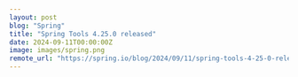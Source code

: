 ```yaml
---
layout: post
blog: "Spring"
title: "Spring Tools 4.25.0 released"
date: 2024-09-11T00:00:00Z
image: images/spring.png
remote_url: "https://spring.io/blog/2024/09/11/spring-tools-4-25-0-released"
---
```

